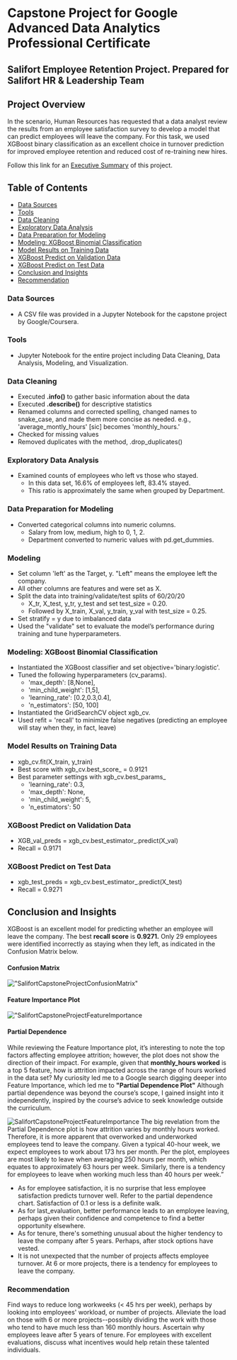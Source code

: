 # Capstone Project for Google Advanced Data Analytics Professional Certificate
## Salifort Employee Retention Project. Prepared for Salifort HR & Leadership Team

## Project Overview
In the scenario, Human Resources has requested that a data analyst review the results from an employee satisfaction survey to develop a model that can predict employees will leave the company. For this task, we used XGBoost binary classification as an excellent choice in turnover prediction for improved employee retention and reduced cost of re-training new hires.

Follow this link for an [Executive Summary](https://github.com/israelh88/Capstone-Google_Advanced_Data_Analytics/blob/e54706bb2a0d4bb5366cadcbd4b7f4a514523b81/Salifort%20Capstone%20Project%20-%20Executive%20Summary%20ih.pdf) of this project.

## Table of Contents
- [Data Sources](#data-sources)
- [Tools](#tools)
- [Data Cleaning](#data-cleaning) 
- [Exploratory Data Analysis](#exploratory-data-analysis)
- [Data Preparation for Modeling](#data-preparation-for-modeling)
- [Modeling: XGBoost Binomial Classification](#modeling-xgboost-binomial-classification)
- [Model Results on Training Data](#model-results-on-training-data)
- [XGBoost Predict on Validation Data](#xgboost-predict-on-validation-data)
- [XGBoost Predict on Test Data](#xgboost-predict-on-test-data)
- [Conclusion and Insights](#conclusion-and-insights)
- [Recommendation](#recommendation)
  
### Data Sources
- A CSV file was provided in a Jupyter Notebook for the capstone project by Google/Coursera.
  
### Tools
- Jupyter Notebook for the entire project including Data Cleaning, Data Analysis, Modeling, and Visualization.

### Data Cleaning
- Executed **.info()** to gather basic information about the data
- Executed **.describe()** for descriptive statistics
- Renamed columns and corrected spelling, changed names to snake_case, and made them more concise as needed.
  e.g., 'average_montly_hours' [sic] becomes 'monthly_hours.'
- Checked for missing values
- Removed duplicates with the method, .drop_duplicates()

### Exploratory Data Analysis
- Examined counts of employees who left vs those who stayed.
  - In this data set, 16.6% of employees left, 83.4% stayed.
  - This ratio is approximately the same when grouped by Department.
  
### Data Preparation for Modeling
- Converted categorical columns into numeric columns.
  - Salary from low, medium, high to 0, 1, 2.
  - Department converted to numeric values with pd.get_dummies.

### Modeling
- Set column 'left' as the Target, y.  "Left" means the employee left the company.
- All other columns are features and were set as X.
- Split the data into training/validate/test splits of 60/20/20
  - X_tr, X_test, y_tr, y_test and set test_size = 0.20.
  - Followed by X_train, X_val, y_train, y_val with test_size = 0.25.
- Set stratify = y due to imbalanced data
- Used the "validate" set to evaluate the model’s performance during training and tune hyperparameters.
  
### Modeling: XGBoost Binomial Classification
- Instantiated the XGBoost classifier and set objective='binary:logistic'. 
- Tuned the following hyperparameters (cv_params). 
  - 'max_depth': [8,None], 
  - 'min_child_weight': [1,5],
  - 'learning_rate': [0.2,0.3,0.4],
  - 'n_estimators': [50, 100]
- Instantiated the GridSearchCV object xgb_cv. 
- Used refit = 'recall' to minimize false negatives (predicting an employee will stay when they, in fact, leave)

### Model Results on Training Data
- xgb_cv.fit(X_train, y_train)
- Best score with xgb_cv.best_score_ = 0.9121
- Best parameter settings with xgb_cv.best_params_
  - 'learning_rate': 0.3,
  - 'max_depth': None,
  - 'min_child_weight': 5,
  - 'n_estimators': 50
 
### XGBoost Predict on Validation Data
  - XGB_val_preds = xgb_cv.best_estimator_.predict(X_val)
  - Recall = 0.9171

### XGBoost Predict on Test Data
  - xgb_test_preds = xgb_cv.best_estimator_.predict(X_test)
  - Recall = 0.9271
 
## Conclusion and Insights
XGBoost is an excellent model for predicting whether an employee will leave the company. The best **recall score** is **0.9271.** Only 29 employees were identified incorrectly as staying when they left, as indicated in the Confusion Matrix below.
#### Confusion Matrix
!["SalifortCapstoneProjectConfusionMatrix"](https://github.com/israelh88/Capstone-Google_Advanced_Data_Analytics/blob/main/images/Screenshot%202024-02-28%20020321.png?raw=true)

#### Feature Importance Plot
!["SalifortCapstoneProjectFeatureImportance](https://github.com/israelh88/Capstone-Google_Advanced_Data_Analytics/blob/main/images/Screenshot%202024-02-28%20154746.png?raw=true)

#### Partial Dependence
While reviewing the Feature Importance plot, it’s interesting to note the top factors affecting employee attrition; however, the plot does not show the direction of their impact. For example, given that **monthly_hours worked** is a top 5 feature, how is attrition impacted across the range of hours worked in the data set? My curiosity led me to a Google search digging deeper into Feature Importance, which led me to **"Partial Dependence Plot"** Although partial dependence was beyond the course’s scope, I gained insight into it independently, inspired by the course’s advice to seek knowledge outside the curriculum.

![SalifortCapstoneProjectFeatureImportance](https://github.com/israelh88/Capstone-Google_Advanced_Data_Analytics/blob/main/images/Screenshot%202024-02-28%20155004.png?raw=true)
The big revelation from the Partial Dependence plot is how attrition varies by monthly hours worked. Therefore, it is more apparent that overworked and underworked employees tend to leave the company. Given a typical 40-hour week, we expect employees to work about 173 hrs per month. Per the plot, employees are most likely to leave when averaging 250 hours per month, which equates to approximately 63 hours per week. Similarly, there is a tendency for employees to leave when working much less than 40 hours per week.”

- As for employee satisfaction, it is no surprise that less employee satisfaction predicts turnover well. Refer to the partial dependence chart. Satisfaction of 0.1 or less is a definite walk.
- As for last_evaluation, better performance leads to an employee leaving, perhaps given their confidence and competence to find a better opportunity elsewhere.
- As for tenure, there's something unusual about the higher tendency to leave the company after 5 years. Perhaps, after stock options have vested.
- It is not unexpected that the number of projects affects employee turnover. At 6 or more projects, there is a tendency for employees to leave the company.

### Recommendation
Find ways to reduce long workweeks (< 45 hrs per week), perhaps by looking into employees' workload, or number of projects. 
Alleviate the load on those with 6 or more projects--possibly dividing the work with those who tend to have much less than 160 monthly hours. 
Ascertain why employees leave after 5 years of tenure.
For employees with excellent evaluations, discuss what incentives would help retain these talented individuals.
